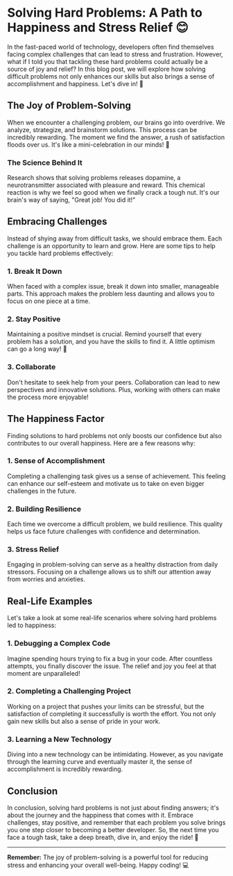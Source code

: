 # Solving Hard Problems: A Path to Happiness and Stress Relief 😊

In the fast-paced world of technology, developers often find themselves facing complex challenges that can lead to stress and frustration. However, what if I told you that tackling these hard problems could actually be a source of joy and relief? In this blog post, we will explore how solving difficult problems not only enhances our skills but also brings a sense of accomplishment and happiness. Let's dive in! 🚀

## The Joy of Problem-Solving

When we encounter a challenging problem, our brains go into overdrive. We analyze, strategize, and brainstorm solutions. This process can be incredibly rewarding. The moment we find the answer, a rush of satisfaction floods over us. It's like a mini-celebration in our minds! 🎉

### The Science Behind It

Research shows that solving problems releases dopamine, a neurotransmitter associated with pleasure and reward. This chemical reaction is why we feel so good when we finally crack a tough nut. It's our brain's way of saying, "Great job! You did it!" 

## Embracing Challenges

Instead of shying away from difficult tasks, we should embrace them. Each challenge is an opportunity to learn and grow. Here are some tips to help you tackle hard problems effectively:

### 1. Break It Down

When faced with a complex issue, break it down into smaller, manageable parts. This approach makes the problem less daunting and allows you to focus on one piece at a time. 

### 2. Stay Positive

Maintaining a positive mindset is crucial. Remind yourself that every problem has a solution, and you have the skills to find it. A little optimism can go a long way! 🌈

### 3. Collaborate

Don't hesitate to seek help from your peers. Collaboration can lead to new perspectives and innovative solutions. Plus, working with others can make the process more enjoyable!

## The Happiness Factor

Finding solutions to hard problems not only boosts our confidence but also contributes to our overall happiness. Here are a few reasons why:

### 1. Sense of Accomplishment

Completing a challenging task gives us a sense of achievement. This feeling can enhance our self-esteem and motivate us to take on even bigger challenges in the future.

### 2. Building Resilience

Each time we overcome a difficult problem, we build resilience. This quality helps us face future challenges with confidence and determination.

### 3. Stress Relief

Engaging in problem-solving can serve as a healthy distraction from daily stressors. Focusing on a challenge allows us to shift our attention away from worries and anxieties.

## Real-Life Examples

Let's take a look at some real-life scenarios where solving hard problems led to happiness:

### 1. Debugging a Complex Code

Imagine spending hours trying to fix a bug in your code. After countless attempts, you finally discover the issue. The relief and joy you feel at that moment are unparalleled! 

### 2. Completing a Challenging Project

Working on a project that pushes your limits can be stressful, but the satisfaction of completing it successfully is worth the effort. You not only gain new skills but also a sense of pride in your work.

### 3. Learning a New Technology

Diving into a new technology can be intimidating. However, as you navigate through the learning curve and eventually master it, the sense of accomplishment is incredibly rewarding.

## Conclusion

In conclusion, solving hard problems is not just about finding answers; it's about the journey and the happiness that comes with it. Embrace challenges, stay positive, and remember that each problem you solve brings you one step closer to becoming a better developer. So, the next time you face a tough task, take a deep breath, dive in, and enjoy the ride! 🌟

---

**Remember:** The joy of problem-solving is a powerful tool for reducing stress and enhancing your overall well-being. Happy coding! 💻
